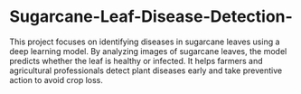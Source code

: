 # Sugarcane-Leaf-Disease-Detection-
This project focuses on identifying diseases in sugarcane leaves using a deep learning model. By analyzing images of sugarcane leaves, the model predicts whether the leaf is healthy or infected. It helps farmers and agricultural professionals detect plant diseases early and take preventive action to avoid crop loss.
